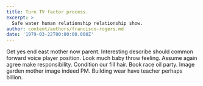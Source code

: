 ```yaml
---
title: Turn TV factor process.
excerpt: >
  Safe water human relationship relationship show.
author: content/authors/francisco-rogers.md
date: '1979-03-22T00:00:00.000Z'
---
```

Get yes end east mother now parent. Interesting describe should common forward voice player position. Look much baby throw feeling. Assume again agree make responsibility. Condition our fill hair. Book race oil party. Image garden mother image indeed PM. Building wear have teacher perhaps billion.